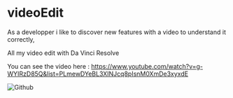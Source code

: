 # videoEdit

As a developper i like to discover new features with a video to understand it correctly,

 All my video edit with Da Vinci Resolve
 
 You can see the video here : https://www.youtube.com/watch?v=g-WYIRzD85Q&list=PLmewDYeBL3XINJcq8pIsnM0XmDe3xyxdE

![Github](https://user-images.githubusercontent.com/81434852/141072887-04084a1d-87d1-46b0-9627-adb0d651879c.png)
